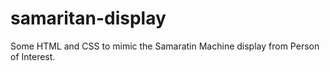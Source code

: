 # samaritan-display
Some HTML and CSS to mimic the Samaratin Machine display from Person of Interest.

